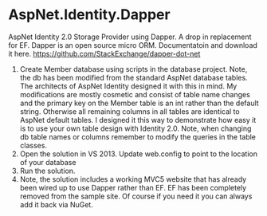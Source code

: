 AspNet.Identity.Dapper
======================

AspNet Identity 2.0 Storage Provider using Dapper. A drop in replacement for EF. Dapper is an open source micro ORM. Documentatoin and download it here. https://github.com/StackExchange/dapper-dot-net

1. Create Member database using scripts in the database project. Note, the db has been modified from the standard AspNet database tables. The architects of AspNet Identity designed it with this in mind. My modifications are mostly cosmetic and consist of table name changes and the primary key on the Member table is an int rather than the default string. Otherwise all remaining columns in all tables are identical to AspNet default tables. I designed it this way to demonstrate how easy it is to use your own table design with Identity 2.0. Note, when changing db table names or columns remember to modify the queries in the table classes. 
2. Open the solution in VS 2013. Update web.config to point to the location of your database
3. Run the solution.
4. Note, the solution includes a working MVC5 website that has already been wired up to use Dapper rather than EF. EF has been completely removed from the sample site. Of course if you need it you can always add it back via NuGet.
